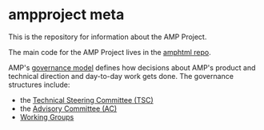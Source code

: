 # ampproject meta

This is the repository for information about the AMP Project.

The main code for the AMP Project lives in the [amphtml repo](https://github.com/ampproject/amphtml).

AMP's [governance model](GOVERNANCE.md) defines how decisions about AMP's product and technical direction and day-to-day work gets done.  The governance structures include:
* the [Technical Steering Committee (TSC)](https://github.com/ampproject/meta-tsc)
* the [Advisory Committee (AC)](https://github.com/ampproject/meta-ac)
* [Working Groups](https://github.com/ampproject/meta/tree/master/working-groups)
